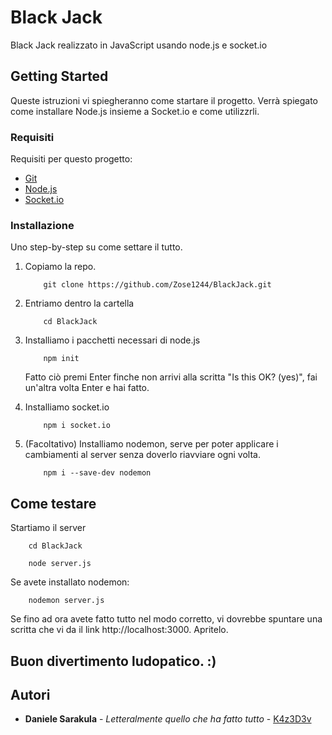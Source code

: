 # Black Jack

Black Jack realizzato in JavaScript usando node.js e socket.io

## Getting Started

Queste istruzioni vi spiegheranno come startare il progetto.
Verrà spiegato come installare Node.js insieme a Socket.io e come utilizzrli.

### Requisiti

Requisiti per questo progetto:

- [Git](https://git-scm.com/downloads)
- [Node.js](https://nodejs.org/en/download)
- [Socket.io](https://socket.io/)

### Installazione

Uno step-by-step su come settare il tutto.

1.  Copiamo la repo.

    ```
        git clone https://github.com/Zose1244/BlackJack.git
    ```

2.  Entriamo dentro la cartella

    ```
        cd BlackJack
    ```

3.  Installiamo i pacchetti necessari di node.js

    ```
        npm init
    ```

    Fatto ciò premi Enter finche non arrivi alla scritta "Is this OK? (yes)", fai un'altra volta Enter e hai fatto.

4.  Installiamo socket.io

    ```
        npm i socket.io
    ```

5.  (Facoltativo) Installiamo nodemon, serve per poter applicare i cambiamenti al server senza doverlo riavviare ogni volta.

    ```
        npm i --save-dev nodemon
    ```

## Come testare

Startiamo il server

```
    cd BlackJack
```

```
    node server.js
```

Se avete installato nodemon:

```
    nodemon server.js
```

Se fino ad ora avete fatto tutto nel modo corretto, vi dovrebbe spuntare una scritta che vi da il link http://localhost:3000. Apritelo.

## Buon divertimento ludopatico. :)

## Autori

- **Daniele Sarakula** - _Letteralmente quello che ha fatto tutto_ -
  [K4z3D3v](https://github.com/K4z3D3v)
